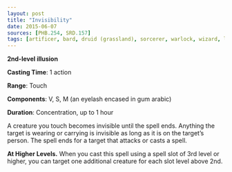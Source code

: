 ```yaml
---
layout: post
title: "Invisibility"
date: 2015-06-07
sources: [PHB.254, SRD.157]
tags: [artificer, bard, druid (grassland), sorcerer, warlock, wizard, level2, concentration, illusion]
---
```


**2nd-level illusion**

**Casting Time**: 1 action

**Range**: Touch

**Components**: V, S, M (an eyelash encased in gum arabic)

**Duration**: Concentration, up to 1 hour

A creature you touch becomes invisible until the spell ends. Anything the target is wearing or carrying is invisible as long as it is on the target’s person. The spell ends for a target that attacks or casts a spell.

**At Higher Levels.** When you cast this spell using a spell slot of 3rd level or higher, you can target one additional creature for each slot level above 2nd.
